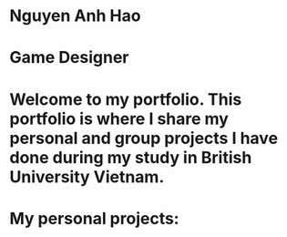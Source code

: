 # Nguyen Anh Hao
# Game Designer
# Welcome to my portfolio. This portfolio is where I share my personal and group projects I have done during my study in British University Vietnam.
# My personal projects:
